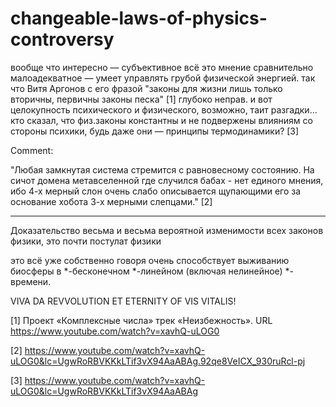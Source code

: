 # changeable-laws-of-physics-controversy

вообще что интересно — субъективное всё это мнение сравнительно малоадекватное — умеет управлять грубой физической энергией.
так что Витя Аргонов с его фразой "законы для жизни лишь только вторичны, первичны законы песка" [1] глубоко неправ.
и вот целокупность психического и физического, возможно, таит разгадки… кто сказал, что физ.законы константны и не подвержены 
влияниям со стороны психики, будь даже они — принципы термодинамики? [3]

Comment:

"Любая замкнутая система стремится с равновесному состоянию. На сичот домена метавселенной где случился бабах - нет единого мнения, 
ибо 4-х мерный слон очень слабо описывается щупающими его за основание хобота 3-х мерными слепцами." [2]

***

Доказательство весьма и весьма вероятной изменимости всех законов физики, это почти постулат физики

это всё уже собственно говоря очень способствует выживанию биосферы в *-бесконечном *-линейном (включая нелинейное) *-времени.

VIVA DA REVVOLUTION ET ETERNITY OF VIS VITALIS!

[1] Проект «Комплексные числа» трек «Неизбежность». URL https://www.youtube.com/watch?v=xavhQ-uLOG0 

[2] https://www.youtube.com/watch?v=xavhQ-uLOG0&lc=UgwRoRBVKKkLTif3vX94AaABAg.92qe8VeICX_930ruRcl-pj

[3] https://www.youtube.com/watch?v=xavhQ-uLOG0&lc=UgwRoRBVKKkLTif3vX94AaABAg
